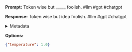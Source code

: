 **Prompt:**
Token wise but _____ foolish. #llm #gpt #chatgpt

**Response:**
Token wise but idea foolish. #llm #gpt #chatgpt

<details><summary>Metadata</summary>

- Duration: 1034 ms
- Datetime: 2023-09-02T22:13:10.095577
- Model: gpt-3.5-turbo-0613

</details>

**Options:**
```json
{"temperature": 1.0}
```

